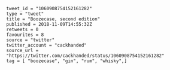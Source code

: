 ```
tweet_id = "1060908754152161282"
type = "tweet"
title = "Boozecase, second edition"
published = 2018-11-09T14:55:32Z
retweets = 0
favourites = 8
source = "twitter"
twitter_account = "cackhanded"
source_url = "https://twitter.com/cackhanded/status/1060908754152161282"
tag = [ "boozecase", "gin", "rum", "whisky",]
```

<p class='image'><img src='https://mnf.m17s.net/2018/11/09/Drka4M-WkAAjPfk.jpg' alt=''></p>

